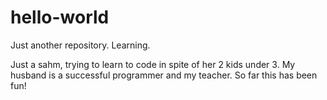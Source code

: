 # hello-world
Just another repository. Learning.

Just a sahm, trying to learn to code in spite of her 2 kids under 3. My husband is a successful programmer and my teacher. So far this has been fun!
